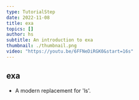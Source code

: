 ```yaml
---
type: TutorialStep
date: 2022-11-08
title: exa
topics: []
author: hs
subtitle: An introduction to exa
thumbnail: ./thumbnail.png
video: "https://youtu.be/6FFNeDiRGK0&start=16s"
---
```


## exa

- A modern replacement for 'ls'.

